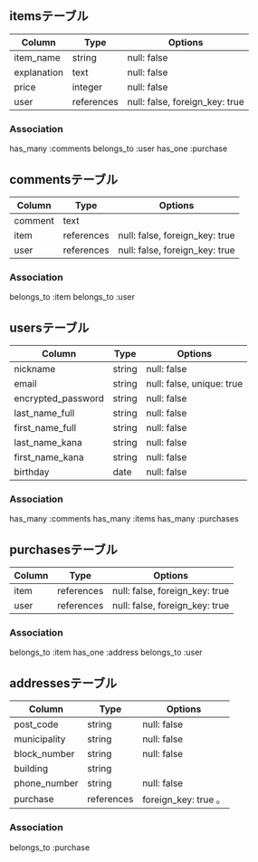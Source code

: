 ## itemsテーブル

|Column      |Type      |Options                        |
|------------|----------|-------------------------------|
|item_name   |string    |null: false                    |
|explanation |text      |null: false                    |
|price       |integer   |null: false                    |
|user        |references|null: false, foreign_key: true |
<!-- imageカラムはactive_storage導入時に自動でテーブルなどが生成される -->

<!-- 以下は、Activehashにて実装する
|category_id    |integer |null: false |
|condition_id   |integer |null: false |
|postage_id     |integer |null: false |
|prefecture_id  |integer |null: false |
|send_date_id   |integer |null: false | -->

### Association
has_many :comments
belongs_to :user
has_one :purchase

## commentsテーブル

|Column |Type      |Options                        |
|-------|----------|-------------------------------|
|comment|text      |                               |
|item   |references|null: false, foreign_key: true |
|user   |references|null: false, foreign_key: true |


### Association
belongs_to :item
belongs_to :user

<!-- 注意：コメント機能は追加実装の範囲 -->

## usersテーブル

|Column            |Type   |Options                   |
|------------------|-------|--------------------------|
|nickname          |string |null: false               |
|email             |string |null: false, unique: true |
|encrypted_password|string |null: false               |
|last_name_full    |string |null: false               |
|first_name_full   |string |null: false               |
|last_name_kana    |string |null: false               |
|first_name_kana   |string |null: false               |
|birthday          |date   |null: false               |


### Association
has_many :comments
has_many :items
has_many :purchases

## purchasesテーブル

|Column|Type      |Options                        |
|------|----------|-------------------------------|
|item  |references|null: false, foreign_key: true |
|user  |references|null: false, foreign_key: true |

<!-- foreign_key: trueによって、「この商品は誰が購入したものなのか」を紐づけることができる -->

### Association
belongs_to :item
has_one :address
belongs_to :user

## addressesテーブル

|Column      |Type      |Options              |
|------------|----------|---------------------|
|post_code   |string    |null: false          |
|municipality|string    |null: false          |
|block_number|string    |null: false          |
|building    |string    |                     |
|phone_number|string    |null: false          |
|purchase    |references|foreign_key: true   。

<!-- 以下は、Activehashにて実装する
|prefecture_id  |integer |null: false | 
   都道府県                 -->

### Association
belongs_to :purchase